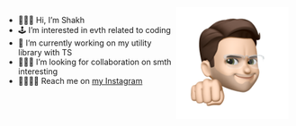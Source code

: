 <img src="https://github.com/shkholikov/shkholikov/blob/main/5c9af1ed4f4032acbd36d3100d4c03e8-sticker.png" min-width="100px" max-width="100px" width="200px" align="right" alt="Computador iuriCode">

* 🧑🏻‍💻 Hi, I’m Shakh
* 🕹 I’m interested in evth related to coding
* 📓 I’m currently working on my utility library with TS
* 🕵🏻‍♂️ I’m looking for collaboration on smth interesting
* 🫱🏻‍🫲🏼 Reach me on [my Instagram](https://www.instagram.com/sh.kholikov/)

<!---
shkholikov/shkholikov is a ✨ special ✨ repository because its `README.md` (this file) appears on your GitHub profile.
You can click the Preview link to take a look at your changes.
--->
